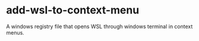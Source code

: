 # add-wsl-to-context-menu
A windows registry file that opens WSL through windows terminal in context menus.
